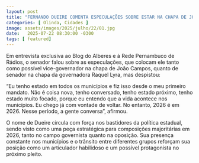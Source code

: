 ```yaml
---
layout: post
title: "FERNANDO DUEIRE COMENTA ESPECULAÇÕES SOBRE ESTAR NA CHAPA DE JOÃO CAMPOS OU RAQUEL LYRA EM 2026"
categories: [ Olinda, Cidades ]
image: assets/images/2025/julho/22/01.jpg
date:   2025-07-22 08:30:00 -0300
tags: [ featured]
---
```

Em entrevista exclusiva ao Blog do Alberes e à Rede Pernambuco de Rádios, o senador falou sobre as especulações, que colocam ele tanto como possível vice-governador na chapa de João Campos, quanto de senador na chapa da governadora Raquel Lyra, mas despistou: 

“Eu tenho estado em todos os municípios e fiz isso desde o meu primeiro mandato. Não é coisa nova, tenho conversado, tenho estado próximo, tenho estado muito focado, porque eu entendo que a vida acontece nos municípios. Eu chego já com vontade de voltar. No entanto, 2026 é em 2026. Nesse período, a gente conversa”, afirmou.

O nome de Dueire circula com força nos bastidores da política estadual, sendo visto como uma peça estratégica para composições majoritárias em 2026, tanto no campo governista quanto na oposição. Sua presença constante nos municípios e o trânsito entre diferentes grupos reforçam sua posição como um articulador habilidoso e um possível protagonista no próximo pleito.
